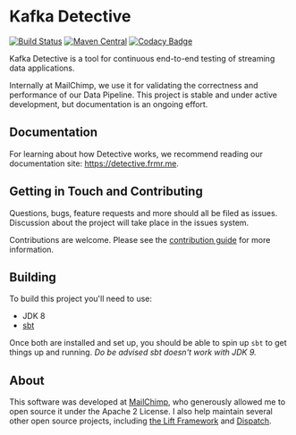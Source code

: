 # Kafka Detective

[![Build Status](https://travis-ci.org/farmdawgnation/kafka-detective.svg?branch=master)](https://travis-ci.org/farmdawgnation/kafka-detective)
[![Maven Central](https://img.shields.io/maven-central/v/me.frmr.kafka/detective-api_2.12.svg)]()
[![Codacy Badge](https://api.codacy.com/project/badge/Grade/872abfe7511b49998707a4aabb2b4691)](https://www.codacy.com/app/farmdawgnation/kafka-detective?utm_source=github.com&amp;utm_medium=referral&amp;utm_content=farmdawgnation/kafka-detective&amp;utm_campaign=Badge_Grade)

Kafka Detective is a tool for continuous end-to-end testing of streaming data applications.

Internally at MailChimp, we use it for validating the correctness and performance of our Data
Pipeline. This project is stable and under active development, but documentation is an ongoing
effort.

## Documentation

For learning about how Detective works, we recommend reading our documentation
site: https://detective.frmr.me.

## Getting in Touch and Contributing

Questions, bugs, feature requests and more should all be filed as issues. Discussion about the
project will take place in the issues system.

Contributions are welcome. Please see the [contribution guide](https://github.com/farmdawgnation/kafka-detective/blob/master/CONTRIBUTING.md)
for more information.

## Building

To build this project you'll need to use:

* JDK 8
* [sbt](http://www.scala-sbt.org/)

Once both are installed and set up, you should be able to spin up `sbt` to get things up and
running. _Do be advised sbt doesn't work with JDK 9._

## About

This software was developed at [MailChimp](https://mailchimp.com/), who generously allowed me to
open source it under the Apache 2 License. I also help maintain several other open source projects,
including [the Lift Framework](https://liftweb.net) and [Dispatch](https://dispatchhttp.org/Dispatch.html).
